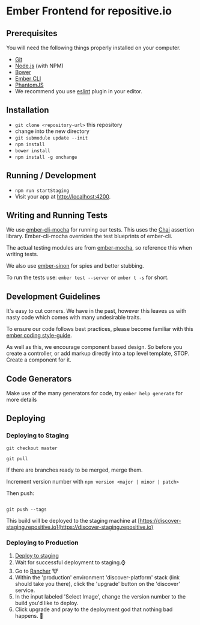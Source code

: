 # Ember Frontend for repositive.io

## Prerequisites

You will need the following things properly installed on your computer.

* [Git](http://git-scm.com/)
* [Node.js](http://nodejs.org/) (with NPM)
* [Bower](http://bower.io/)
* [Ember CLI](http://www.ember-cli.com/)
* [PhantomJS](http://phantomjs.org/)
* We recommend you use [eslint](https://atom.io/packages/linter-eslint) plugin in your editor.

## Installation

* `git clone <repository-url>` this repository
* change into the new directory
* `git submodule update --init`
* `npm install`
* `bower install`
* `npm install -g onchange`

## Running / Development

* `npm run startStaging`
* Visit your app at [http://localhost:4200](http://localhost:4200).


## Writing and Running Tests

We use [ember-cli-mocha](https://github.com/switchfly/ember-cli-mocha) for running our tests. This uses the [Chai](http://chaijs.com/) assertion library. Ember-cli-mocha overrides the test blueprints of ember-cli.

The actual testing modules are from [ember-mocha](https://github.com/switchfly/ember-mocha), so reference this when writing tests.

We also use [ember-sinon](https://github.com/csantero/ember-sinon) for spies and better stubbing.

To run the tests use: `ember test --server` or `ember t -s` for short.

## Development Guidelines
It's easy to cut corners. We have in the past, however this leaves us with nasty code which comes with many undesirable traits.

To ensure our code follows best practices, please become familiar with this [ember coding style-guide](https://github.com/netguru/ember-styleguide).

As well as this, we encourage component based design. So before you create a controller, or add markup directly into a top level template, STOP. Create a component for it.


## Code Generators

Make use of the many generators for code, try `ember help generate` for more details

## Deploying

### Deploying to Staging

```
git checkout master

git pull
```

If there are branches ready to be merged, merge them.

Increment version number with `npm version <major | minor | patch>`

Then push:

```

git push --tags
```
This build will be deployed to the staging machine at [https://discover-staging.repositive.io](https://discover-staging.repositive.io)

### Deploying to Production

1. [Deploy to staging](#deploying-to-staging)
2. Wait for successful deployment to staging.:watch:
3. Go to [Rancher](http://rancher.repositive.io:8080/env/1a100/apps/stacks/1e39) :cow:
4. Within the 'production' environment 'discover-platform' stack (link should take you there), click the 'upgrade' button on the 'discover' service.
5. In the input labeled 'Select Image', change the version number to the build you'd like to deploy.
6. Click upgrade and pray to the deployment god that nothing bad happens. :pray:
